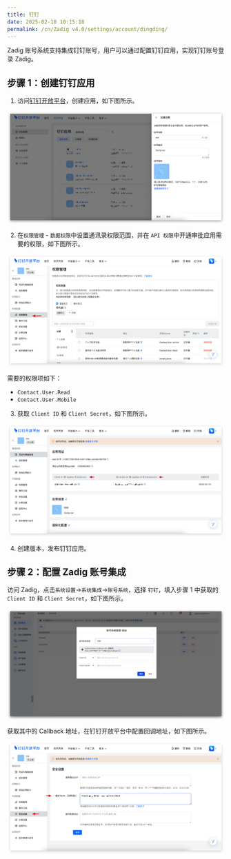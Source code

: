 ```yaml
---
title: 钉钉
date: 2025-02-10 10:15:18
permalink: /cn/Zadig v4.0/settings/account/dingding/
---
```


Zadig 账号系统支持集成钉钉账号，用户可以通过配置钉钉应用，实现钉钉账号登录 Zadig。

## 步骤 1：创建钉钉应用

1. 访问[钉钉开放平台](https://open-dev.dingtalk.com/fe/app#/corp/app)，创建应用，如下图所示。

![dingding](../../../../_images/dingding_account_1.png)

2. 在`权限管理` - `数据权限`中设置通讯录权限范围，并在 `API 权限`中开通审批应用需要的权限，如下图所示。

![dingding](../../../../_images/dingding_account_2.png)

需要的权限项如下：

- `Contact.User.Read`
- `Contact.User.Mobile`

3. 获取 `Client ID` 和 `Client Secret`，如下图所示。
   
![dingding](../../../../_images/dingding_account_3.png)

4. 创建版本，发布钉钉应用。

## 步骤 2：配置 Zadig 账号集成

访问 Zadig，点击`系统设置`->`系统集成`->`账号系统`，选择 `钉钉`，填入步骤 1 中获取的 `Client ID` 和 `Client Secret`，如下图所示。

![dingding](../../../../_images/dingding_account_4.png)

获取其中的 Callback 地址，在钉钉开放平台中配置回调地址，如下图所示。

![dingding](../../../../_images/dingding_account_5.png)




